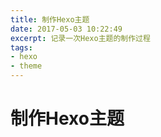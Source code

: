 ```yaml
---
title: 制作Hexo主题
date: 2017-05-03 10:22:49
excerpt: 记录一次Hexo主题的制作过程
tags:
- hexo
- theme
---
```


# 制作Hexo主题